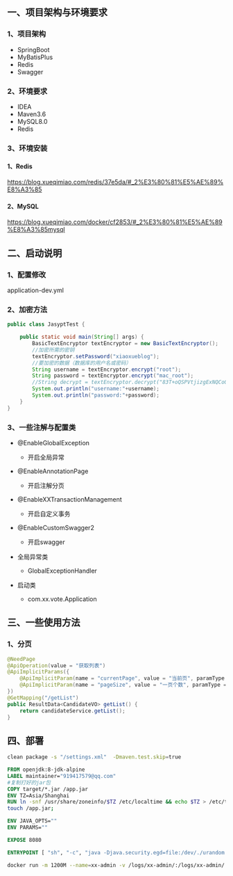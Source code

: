 ## 一、项目架构与环境要求

### 1、项目架构

- SpringBoot
- MyBatisPlus
- Redis
- Swagger

### 2、环境要求

- IDEA
- Maven3.6
- MySQL8.0
- Redis

### 3、环境安装

#### 1、Redis

https://blog.xueqimiao.com/redis/37e5da/#_2%E3%80%81%E5%AE%89%E8%A3%85

#### 2、MySQL

https://blog.xueqimiao.com/docker/cf2853/#_2%E3%80%81%E5%AE%89%E8%A3%85mysql

## 二、启动说明

### 1、配置修改

application-dev.yml

### 2、加密方法

```java
public class JasyptTest {

    public static void main(String[] args) {
        BasicTextEncryptor textEncryptor = new BasicTextEncryptor();
        //加密所需的密钥
        textEncryptor.setPassword("xiaoxueblog");
        //要加密的数据（数据库的用户名或密码）
        String username = textEncryptor.encrypt("root");
        String password = textEncryptor.encrypt("mac_root");
        //String decrypt = textEncryptor.decrypt("83T+oQSPVtjizgExNQCo0yplG39laem/");
        System.out.println("username:"+username);
        System.out.println("password:"+password);
    }
}
```



### 3、一些注解与配置类

- @EnableGlobalException
  - 开启全局异常
- @EnableAnnotationPage
  - 开启注解分页
- @EnableXXTransactionManagement
  - 开启自定义事务
- @EnableCustomSwagger2
  - 开启swagger
- 全局异常类
  - GlobalExceptionHandler
  
- 启动类
  - com.xx.vote.Application



##  三、一些使用方法

### 1、分页

```java
@NeedPage
@ApiOperation(value = "获取列表")
@ApiImplicitParams({
    @ApiImplicitParam(name = "currentPage", value = "当前页", paramType = "query", dataType = "Integer"),
    @ApiImplicitParam(name = "pageSize", value = "一页个数", paramType = "query", dataType = "Integer")
})
@GetMapping("/getList")
public ResultData<CandidateVO> getList() {
    return candidateService.getList();
}
```





## 四、部署

```sh
clean package -s "/settings.xml"  -Dmaven.test.skip=true
```

```dockerfile
FROM openjdk:8-jdk-alpine
LABEL maintainer="919417579@qq.com"
#复制打好的jar包
COPY target/*.jar /app.jar
ENV TZ=Asia/Shanghai
RUN ln -snf /usr/share/zoneinfo/$TZ /etc/localtime && echo $TZ > /etc/timezone; \
touch /app.jar;

ENV JAVA_OPTS=""
ENV PARAMS=""

EXPOSE 8080

ENTRYPOINT [ "sh", "-c", "java -Djava.security.egd=file:/dev/./urandom $JAVA_OPTS -jar /app.jar $PARAMS" ]
```

```sh
docker run -m 1200M --name=xx-admin -v /logs/xx-admin/:/logs/xx-admin/ -p 8080:8080 -e PARAMS=\"--spring.profiles.active=prod" -d xx-admin:1.0
```



